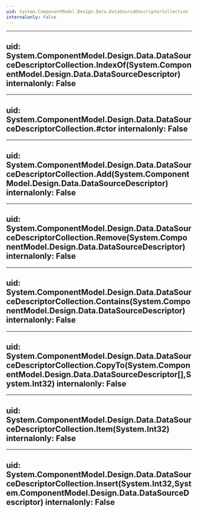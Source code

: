 ```yaml
---
uid: System.ComponentModel.Design.Data.DataSourceDescriptorCollection
internalonly: False
---
```


---
uid: System.ComponentModel.Design.Data.DataSourceDescriptorCollection.IndexOf(System.ComponentModel.Design.Data.DataSourceDescriptor)
internalonly: False
---

---
uid: System.ComponentModel.Design.Data.DataSourceDescriptorCollection.#ctor
internalonly: False
---

---
uid: System.ComponentModel.Design.Data.DataSourceDescriptorCollection.Add(System.ComponentModel.Design.Data.DataSourceDescriptor)
internalonly: False
---

---
uid: System.ComponentModel.Design.Data.DataSourceDescriptorCollection.Remove(System.ComponentModel.Design.Data.DataSourceDescriptor)
internalonly: False
---

---
uid: System.ComponentModel.Design.Data.DataSourceDescriptorCollection.Contains(System.ComponentModel.Design.Data.DataSourceDescriptor)
internalonly: False
---

---
uid: System.ComponentModel.Design.Data.DataSourceDescriptorCollection.CopyTo(System.ComponentModel.Design.Data.DataSourceDescriptor[],System.Int32)
internalonly: False
---

---
uid: System.ComponentModel.Design.Data.DataSourceDescriptorCollection.Item(System.Int32)
internalonly: False
---

---
uid: System.ComponentModel.Design.Data.DataSourceDescriptorCollection.Insert(System.Int32,System.ComponentModel.Design.Data.DataSourceDescriptor)
internalonly: False
---
